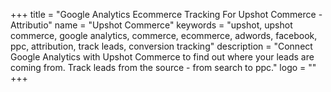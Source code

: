 +++
title = "Google Analytics Ecommerce Tracking For Upshot Commerce - Attributio"
name = "Upshot Commerce"
keywords = "upshot, upshot commerce, google analytics, commerce, ecommerce, adwords, facebook, ppc, attribution, track leads, conversion tracking"
description = "Connect Google Analytics with Upshot Commerce to find out where your leads are coming from. Track leads from the source - from search to ppc."
logo = ""
+++
